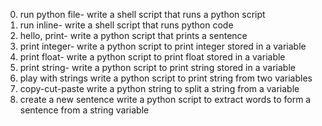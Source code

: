 0. run python file-
write a shell script that runs a python script
1. run inline-
write a shell script that runs python code
2. hello, print-
write a python script that prints a sentence
3. print integer-
write a python script to print integer stored in a variable
4. print float-
write a python script to print float stored in a variable
5. print string-
write a python script to print string stored in a variable
6. play with strings
write a python script to print string from two variables
7. copy-cut-paste
write a python string to split a string from a variable
8. create a new sentence
write a python script to extract words to form a sentence from a string variable
